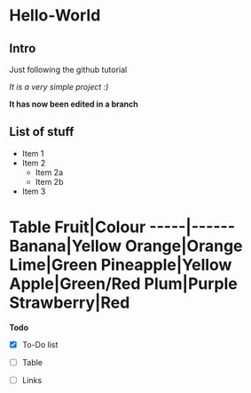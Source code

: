 # Hello-World
## Intro
Just following the github tutorial

_It is a very simple project :)_

**It has now been edited in a branch**

## List of stuff
* Item 1
* Item 2
  * Item 2a
  * Item 2b
* Item 3


__Table__
Fruit|Colour
-----|------
Banana|Yellow
Orange|Orange
Lime|Green
Pineapple|Yellow
Apple|Green/Red
Plum|Purple
Strawberry|Red
=======
__Todo__

- [x] To-Do list
- [ ] Table
- [ ] Links

